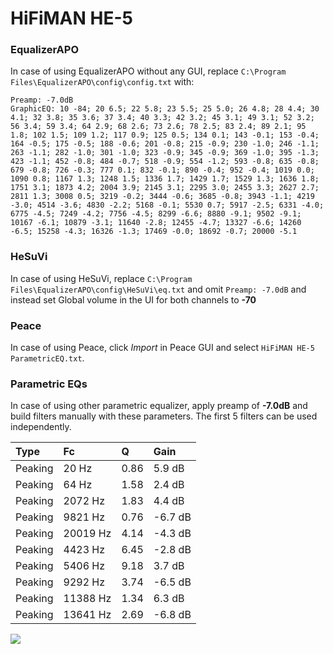 # HiFiMAN HE-5

### EqualizerAPO
In case of using EqualizerAPO without any GUI, replace `C:\Program Files\EqualizerAPO\config\config.txt`
with:
```
Preamp: -7.0dB
GraphicEQ: 10 -84; 20 6.5; 22 5.8; 23 5.5; 25 5.0; 26 4.8; 28 4.4; 30 4.1; 32 3.8; 35 3.6; 37 3.4; 40 3.3; 42 3.2; 45 3.1; 49 3.1; 52 3.2; 56 3.4; 59 3.4; 64 2.9; 68 2.6; 73 2.6; 78 2.5; 83 2.4; 89 2.1; 95 1.8; 102 1.5; 109 1.2; 117 0.9; 125 0.5; 134 0.1; 143 -0.1; 153 -0.4; 164 -0.5; 175 -0.5; 188 -0.6; 201 -0.8; 215 -0.9; 230 -1.0; 246 -1.1; 263 -1.1; 282 -1.0; 301 -1.0; 323 -0.9; 345 -0.9; 369 -1.0; 395 -1.3; 423 -1.1; 452 -0.8; 484 -0.7; 518 -0.9; 554 -1.2; 593 -0.8; 635 -0.8; 679 -0.8; 726 -0.3; 777 0.1; 832 -0.1; 890 -0.4; 952 -0.4; 1019 0.0; 1090 0.8; 1167 1.3; 1248 1.5; 1336 1.7; 1429 1.7; 1529 1.3; 1636 1.8; 1751 3.1; 1873 4.2; 2004 3.9; 2145 3.1; 2295 3.0; 2455 3.3; 2627 2.7; 2811 1.3; 3008 0.5; 3219 -0.2; 3444 -0.6; 3685 -0.8; 3943 -1.1; 4219 -3.0; 4514 -3.6; 4830 -2.2; 5168 -0.1; 5530 0.7; 5917 -2.5; 6331 -4.0; 6775 -4.5; 7249 -4.2; 7756 -4.5; 8299 -6.6; 8880 -9.1; 9502 -9.1; 10167 -6.1; 10879 -3.1; 11640 -2.8; 12455 -4.7; 13327 -6.6; 14260 -6.5; 15258 -4.3; 16326 -1.3; 17469 -0.0; 18692 -0.7; 20000 -5.1
```

### HeSuVi
In case of using HeSuVi, replace `C:\Program Files\EqualizerAPO\config\HeSuVi\eq.txt` and omit `Preamp:
-7.0dB` and instead set Global volume in the UI for both channels to **-70**

### Peace
In case of using Peace, click *Import* in Peace GUI and select `HiFiMAN HE-5 ParametricEQ.txt`.

### Parametric EQs
In case of using other parametric equalizer, apply preamp of **-7.0dB** and build filters manually with
these parameters. The first 5 filters can be used independently.

| Type    | Fc       |    Q | Gain    |
|:--------|:---------|:-----|:--------|
| Peaking | 20 Hz    | 0.86 | 5.9 dB  |
| Peaking | 64 Hz    | 1.58 | 2.4 dB  |
| Peaking | 2072 Hz  | 1.83 | 4.4 dB  |
| Peaking | 9821 Hz  | 0.76 | -6.7 dB |
| Peaking | 20019 Hz | 4.14 | -4.3 dB |
| Peaking | 4423 Hz  | 6.45 | -2.8 dB |
| Peaking | 5406 Hz  | 9.18 | 3.7 dB  |
| Peaking | 9292 Hz  | 3.74 | -6.5 dB |
| Peaking | 11388 Hz | 1.34 | 6.3 dB  |
| Peaking | 13641 Hz | 2.69 | -6.8 dB |

![](https://raw.githubusercontent.com/jaakkopasanen/AutoEq/master/results/innerfidelity/sbaf-serious/HiFiMAN%20HE-5/HiFiMAN%20HE-5.png)
